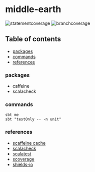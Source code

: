 # middle-earth

![statementcoverage](https://img.shields.io/badge/Statement%20coverage-0.00%25-red.svg) ![branchcoverage](https://img.shields.io/badge/Branch%20coverage-0.00%25-red.svg)

## Table of contents

* [packages](#packages)
* [commands](#commands)
* [references](#references)

### packages

- caffeine
- scalacheck 

### commands

```
sbt me
sbt "testOnly -- -n unit"
```

### references

- [scaffeine cache](https://github.com/blemale/scaffeine)
- [scalacheck](https://github.com/typelevel/scalacheck/blob/master/doc/UserGuide.md)
- [scalatest](https://www.scalatest.org/user_guide)
- [scoverage](https://github.com/scoverage/sbt-scoverage)
- [shields-io](https://shields.io/category/coverage)
